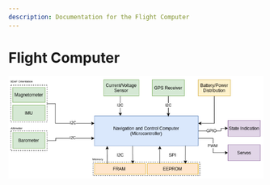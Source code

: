 ```yaml
---
description: Documentation for the Flight Computer
---
```


# Flight Computer



![Block Diagram for Flight Computer](.gitbook/assets/hardware_block_diagram.png)





